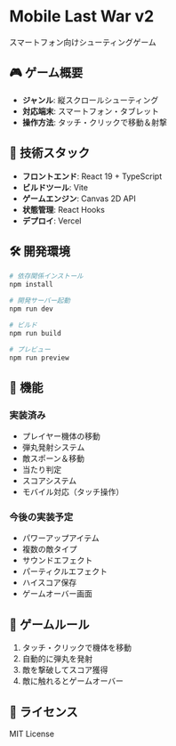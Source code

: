# Mobile Last War v2

スマートフォン向けシューティングゲーム

## 🎮 ゲーム概要

- **ジャンル**: 縦スクロールシューティング
- **対応端末**: スマートフォン・タブレット
- **操作方法**: タッチ・クリックで移動＆射撃

## 🚀 技術スタック

- **フロントエンド**: React 19 + TypeScript
- **ビルドツール**: Vite
- **ゲームエンジン**: Canvas 2D API
- **状態管理**: React Hooks
- **デプロイ**: Vercel

## 🛠️ 開発環境

```bash
# 依存関係インストール
npm install

# 開発サーバー起動
npm run dev

# ビルド
npm run build

# プレビュー
npm run preview
```

## 📱 機能

### 実装済み
- プレイヤー機体の移動
- 弾丸発射システム
- 敵スポーン＆移動
- 当たり判定
- スコアシステム
- モバイル対応（タッチ操作）

### 今後の実装予定
- パワーアップアイテム
- 複数の敵タイプ
- サウンドエフェクト
- パーティクルエフェクト
- ハイスコア保存
- ゲームオーバー画面

## 🎯 ゲームルール

1. タッチ・クリックで機体を移動
2. 自動的に弾丸を発射
3. 敵を撃破してスコア獲得
4. 敵に触れるとゲームオーバー

## 📄 ライセンス

MIT License